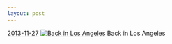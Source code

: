 ```yaml
---
layout: post
---
```


<p>
  <time><a href="/229">2013-11-27</a></time>
  <a href="/229"><img src="{{ site.assets_url }}/229-640.jpg" srcset="{{ site.assets_url }}/229-1280.jpg 1280w, {{ site.assets_url }}/229-960.jpg 960w, {{ site.assets_url }}/229-640.jpg 640w, {{ site.assets_url }}/229-320.jpg 320w" sizes="(min-width: 700px) 50vw, calc(100vw - 2rem)" alt="Back in Los Angeles" /></a>
  <span>Back in Los Angeles</span>
</p>
